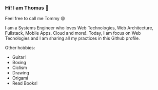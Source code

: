 ### Hi! I am Thomas 👋

Feel free to call me Tommy 😄

I am a Systems Engineer who loves Web Technologies, Web Architecture, Fullstack, Mobile Apps, Cloud and more!. Today, I am focus on Web Tecnologies and I am sharing all my practices in this Github profile.

Other hobbies:
- Guitar!
- Boxing
- Ciclism
- Drawing
- Origami
- Read Books!
<!--
**tsifuentes/tsifuentes** is a ✨ _special_ ✨ repository because its `README.md` (this file) appears on your GitHub profile.

Here are some ideas to get you started:

- 🔭 I’m currently working on ...
- 🌱 I’m currently learning ...
- 👯 I’m looking to collaborate on ...
- 🤔 I’m looking for help with ...
- 💬 Ask me about ...
- 📫 How to reach me: ...
- 😄 Pronouns: ...
- ⚡ Fun fact: ...
-->
